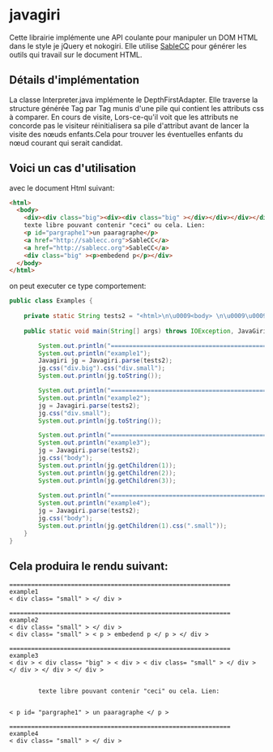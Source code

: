 # javagiri
Cette librairie implémente une API coulante pour manipuler un DOM HTML dans le style je jQuery et nokogiri. Elle utilise [SableCC](http://www.sablecc.org) pour générer les outils qui travail sur le document HTML.

## Détails d'implémentation
La classe Interpreter.java implémente le DepthFirstAdapter. Elle traverse la structure générée Tag par Tag munis d'une pile qui contient les attributs css à comparer. En cours de visite, Lors-ce-qu'il voit que les attributs ne concorde pas le visiteur réinitialisera sa pile d'attribut avant de lancer la visite des nœuds enfants.Cela pour trouver les éventuelles enfants du nœud courant qui serait candidat.


## Voici un cas d'utilisation 
avec le document Html suivant:
``` html
<html>
  <body> 
    <div><div class="big"><div><div class="big" ></div></div></div></div>
    texte libre pouvant contenir "ceci" ou cela. Lien: 
    <p id="pargraphe1">un paaragraphe</p>
    <a href="http://sablecc.org">SableCC</a>
    <a href="http://sablecc.org">SableCC</a>
    <div class="big" ><p>embedend p</p></div>
  </body>
</html>
```

on peut executer ce type comportement:
```Java
public class Examples {
	
	private static String tests2 = "<html>\n\u0009<body> \n\u0009\u0009<div><div class=\"big\"><div><div class=\"small\" ></div></div></div></div>\n\u0009\u0009texte libre pouvant contenir \"ceci\" ou cela. Lien: \n\u0009\u0009<p id=\"pargraphe1\">un paaragraphe</p>\n\u0009\u0009<a href=\"http://sablecc.org\">SableCC</a>\n\u0009\u0009\n\u0009\u0009<a href=\"http://sablecc.org\">SableCC</a>\n\u0009\u0009<div class=\"small\" ><p>embedend p</p></div>\n\u0009\u0009\n\u0009</body>\n</html>";
	
	public static void main(String[] args) throws IOException, JavaGiriException {

		System.out.println("=============================================================");
		System.out.println("example1");
		Javagiri jg = Javagiri.parse(tests2);
		jg.css("div.big").css("div.small");
		System.out.println(jg.toString());

		System.out.println("=============================================================");
		System.out.println("example2");
		jg = Javagiri.parse(tests2);
		jg.css("div.small");
		System.out.println(jg.toString());

		System.out.println("=============================================================");
		System.out.println("example3");
		jg = Javagiri.parse(tests2);
		jg.css("body");
		System.out.println(jg.getChildren(1));
		System.out.println(jg.getChildren(2));
		System.out.println(jg.getChildren(3));
		
		System.out.println("=============================================================");
		System.out.println("example4");
		jg = Javagiri.parse(tests2);
		jg.css("body");
		System.out.println(jg.getChildren(1).css(".small"));
	}
}
```


## Cela produira le rendu suivant:
```
=============================================================
example1
< div class= "small" > </ div > 

=============================================================
example2
< div class= "small" > </ div > 
< div class= "small" > < p > embedend p </ p > </ div > 

=============================================================
example3
< div > < div class= "big" > < div > < div class= "small" > </ div > </ div > </ div > </ div > 


		texte libre pouvant contenir "ceci" ou cela. Lien: 
		 

< p id= "pargraphe1" > un paaragraphe </ p > 

=============================================================
example4
< div class= "small" > </ div > 
```
